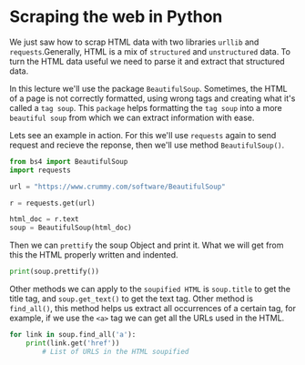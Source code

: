 # Scraping the web in Python

We just saw how to scrap HTML data with two libraries `urllib` and `requests`.Generally, HTML is a mix of `structured` and `unstructured` data. To turn the HTML data useful we need to parse it and extract that structured data. 

In this lecture we'll use the package `BeautifulSoup`. Sometimes, the HTML of a page is not correctly formatted, using wrong tags and creating what it's called a `tag soup`. This `package` helps formatting the `tag soup` into a more `beautiful soup` from which we can extract information with ease.

Lets see an example in action. For this we'll use `requests` again to send request and recieve the reponse, then we'll use method `BeautifulSoup()`.

```python
from bs4 import BeautifulSoup
import requests

url = "https://www.crummy.com/software/BeautifulSoup"

r = requests.get(url)

html_doc = r.text
soup = BeautifulSoup(html_doc)
```
Then we can `prettify` the soup Object and print it. What we will get from this the HTML properly written and indented.

```python 
print(soup.prettify())
```

Other methods we can apply to the `soupified HTML` is `soup.title` to get the title tag, and `soup.get_text()` to get the text tag. Other method is `find_all()`, this method helps us extract all occurrences of a certain tag, for example, if we use the `<a>` tag we can get all the URLs used in the HTML.

```python
for link in soup.find_all('a'):
	print(link.get('href'))
		# List of URLS in the HTML soupified
```
